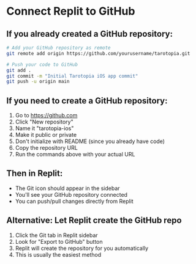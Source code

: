 # Connect Replit to GitHub

## If you already created a GitHub repository:

```bash
# Add your GitHub repository as remote
git remote add origin https://github.com/yourusername/tarotopia.git

# Push your code to GitHub
git add .
git commit -m "Initial Tarotopia iOS app commit"
git push -u origin main
```

## If you need to create a GitHub repository:

1. Go to https://github.com
2. Click "New repository"
3. Name it "tarotopia-ios"
4. Make it public or private
5. Don't initialize with README (since you already have code)
6. Copy the repository URL
7. Run the commands above with your actual URL

## Then in Replit:
- The Git icon should appear in the sidebar
- You'll see your GitHub repository connected
- You can push/pull changes directly from Replit

## Alternative: Let Replit create the GitHub repo
1. Click the Git tab in Replit sidebar
2. Look for "Export to GitHub" button
3. Replit will create the repository for you automatically
4. This is usually the easiest method